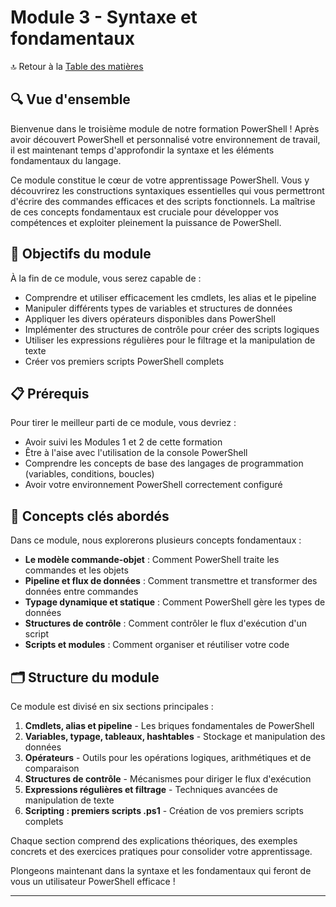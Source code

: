 # Module 3 - Syntaxe et fondamentaux

🔝 Retour à la [Table des matières](/SOMMAIRE.md)

## 🔍 Vue d'ensemble

Bienvenue dans le troisième module de notre formation PowerShell ! Après avoir découvert PowerShell et personnalisé votre environnement de travail, il est maintenant temps d'approfondir la syntaxe et les éléments fondamentaux du langage.

Ce module constitue le cœur de votre apprentissage PowerShell. Vous y découvrirez les constructions syntaxiques essentielles qui vous permettront d'écrire des commandes efficaces et des scripts fonctionnels. La maîtrise de ces concepts fondamentaux est cruciale pour développer vos compétences et exploiter pleinement la puissance de PowerShell.

## 🎯 Objectifs du module

À la fin de ce module, vous serez capable de :

- Comprendre et utiliser efficacement les cmdlets, les alias et le pipeline
- Manipuler différents types de variables et structures de données
- Appliquer les divers opérateurs disponibles dans PowerShell
- Implémenter des structures de contrôle pour créer des scripts logiques
- Utiliser les expressions régulières pour le filtrage et la manipulation de texte
- Créer vos premiers scripts PowerShell complets

## 📋 Prérequis

Pour tirer le meilleur parti de ce module, vous devriez :

- Avoir suivi les Modules 1 et 2 de cette formation
- Être à l'aise avec l'utilisation de la console PowerShell
- Comprendre les concepts de base des langages de programmation (variables, conditions, boucles)
- Avoir votre environnement PowerShell correctement configuré

## 📝 Concepts clés abordés

Dans ce module, nous explorerons plusieurs concepts fondamentaux :

- **Le modèle commande-objet** : Comment PowerShell traite les commandes et les objets
- **Pipeline et flux de données** : Comment transmettre et transformer des données entre commandes
- **Typage dynamique et statique** : Comment PowerShell gère les types de données
- **Structures de contrôle** : Comment contrôler le flux d'exécution d'un script
- **Scripts et modules** : Comment organiser et réutiliser votre code

## 🗂️ Structure du module

Ce module est divisé en six sections principales :

1. **Cmdlets, alias et pipeline** - Les briques fondamentales de PowerShell
2. **Variables, typage, tableaux, hashtables** - Stockage et manipulation des données
3. **Opérateurs** - Outils pour les opérations logiques, arithmétiques et de comparaison
4. **Structures de contrôle** - Mécanismes pour diriger le flux d'exécution
5. **Expressions régulières et filtrage** - Techniques avancées de manipulation de texte
6. **Scripting : premiers scripts .ps1** - Création de vos premiers scripts complets

Chaque section comprend des explications théoriques, des exemples concrets et des exercices pratiques pour consolider votre apprentissage.

Plongeons maintenant dans la syntaxe et les fondamentaux qui feront de vous un utilisateur PowerShell efficace !

---
